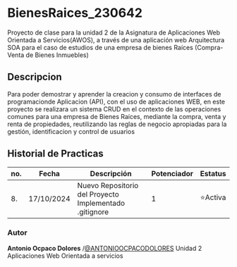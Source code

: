 # BienesRaices_230642
Proyecto de clase para la unidad 2 de la Asignatura de Aplicaciones Web Orientada a Servicios(AWOS), a través de una aplicación web  Arquitectura SOA para el caso de estudios de una empresa de bienes Raíces (Compra-Venta  de Bienes Inmuebles)

## Descripcion
Para poder demostrar y  aprender la creacion y consumo de interfaces de programacionde Aplicacion (API), con el uso de aplicaciones WEB, en este proyecto se realizara un sistema CRUD en el contexto de las operaciones comunes para una empresa de Bienes Raíces, mediante la compra, venta y renta de propiedades, reutilizando las reglas de negocio apropiadas para la gestión, identificacion y control de usuarios

## Historial de Practicas
|no.|Fecha | Descripción |Potenciador|Estatus|
|--|--|--|--|--|
|8.|17/10/2024|Nuevo Repositorio del Proyecto Implementado .gitignore |1| ⭐Activa|


### Autor 
**Antonio Ocpaco Dolores** /[@ANTONIOOCPACODOLORES](http://github.com/ANTONIOOCPACODOLORES)
Unidad 2
Aplicaciones Web Orientada a servicios


